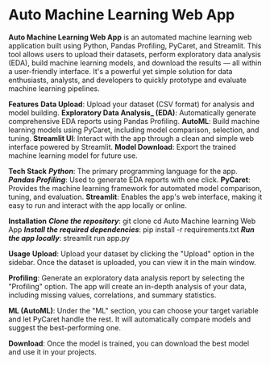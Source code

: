 # Auto Machine Learning Web App

**Auto Machine Learning Web App** is an automated machine learning web application built using Python, Pandas Profiling, PyCaret, and Streamlit. This tool allows users to upload their datasets, perform exploratory data analysis (EDA), build machine learning models, and download the results — all within a user-friendly interface. It's a powerful yet simple solution for data enthusiasts, analysts, and developers to quickly prototype and evaluate machine learning pipelines.

**Features**
**Data Upload**: Upload your dataset (CSV format) for analysis and model building.
**Exploratory Data Analysis_ (EDA)**: Automatically generate comprehensive EDA reports using Pandas Profiling.
**AutoML**: Build machine learning models using PyCaret, including model comparison, selection, and tuning.
**Streamlit UI**: Interact with the app through a clean and simple web interface powered by Streamlit.
**Model Download**: Export the trained machine learning model for future use.

**Tech Stack**
**_Python_**: The primary programming language for the app.
**_Pandas Profiling_**: Used to generate EDA reports with one click.
**PyCaret**: Provides the machine learning framework for automated model comparison, tuning, and evaluation.
**Streamlit**: Enables the app's web interface, making it easy to run and interact with the app locally or online.

**Installation**
**_Clone the repository_**:
git clone 
cd Auto Machine learning Web App
**_Install the required dependencies_**:
pip install -r requirements.txt
**_Run the app locally_**:
streamlit run app.py

**Usage**
**Upload**: Upload your dataset by clicking the "Upload" option in the sidebar. Once the dataset is uploaded, you can view it in the main window.

**Profiling**: Generate an exploratory data analysis report by selecting the "Profiling" option. The app will create an in-depth analysis of your data, including missing values, correlations, and summary statistics.

**ML (AutoML)**: Under the "ML" section, you can choose your target variable and let PyCaret handle the rest. It will automatically compare models and suggest the best-performing one.

**Download**: Once the model is trained, you can download the best model and use it in your projects.
 
